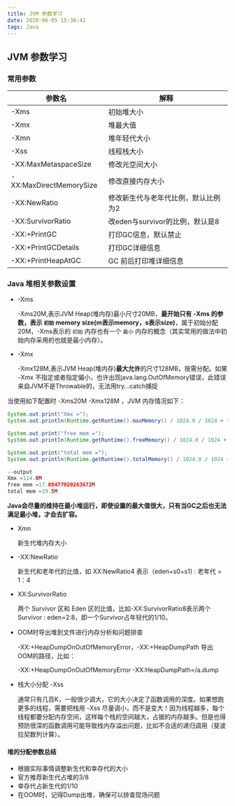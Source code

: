 ```yaml
---
title: JVM 参数学习
date: 2020-06-05 15:38:41
tags: Java
---
```


## JVM 参数学习

### 常用参数

| 参数名                  | 解释                                |
| ----------------------- | ----------------------------------- |
| -Xms                    | 初始堆大小                          |
| -Xmx                    | 堆最大值                            |
| -Xmn                    | 堆年轻代大小                        |
| -Xss                    | 线程栈大小                          |
| -XX:MaxMetaspaceSize    | 修改元空间大小                      |
| -XX:MaxDirectMemorySize | 修改直接内存大小                    |
| -XX:NewRatio            | 修改新生代与老年代比例，默认比例为2 |
| -XX:SurvivorRatio       | 改eden与survivor的比例，默认是8     |
| -XX:+PrintGC            | 打印GC信息，默认禁止                |
| -XX:+PrintGCDetails     | 打印GC详细信息                      |
| -XX:+PrintHeapAtGC      | GC 前后打印堆详细信息               |


<escape><!-- more --></escape>
### Java 堆相关参数设置

- -Xms

  -Xms20M,表示JVM Heap(堆内存)最小尺寸20MB，**最开始只有 -Xms 的参数，表示 `初始` memory size(m表示memory，s表示size)**，属于初始分配20M，-Xms表示的 `初始` 内存也有一个 `最小` 内存的概念（其实常用的做法中初始内存采用的也就是最小内存）。

- -Xmx

  -Xmx128M,表示JVM Heap(堆内存)**最大允许**的尺寸128MB，按需分配。如果 -Xmx 不指定或者指定偏小，也许出现java.lang.OutOfMemory错误，此错误来自JVM不是Throwable的，无法用try...catch捕捉

当使用如下配置时 -Xms20M -Xmx128M ，JVM 内存情况如下：

```java
System.out.print("Xmx =");
System.out.println(Runtime.getRuntime().maxMemory() / 1024.0 / 1024 + "M");

System.out.print("free mem =");
System.out.println(Runtime.getRuntime().freeMemory() / 1024.0 / 1024 + "M");

System.out.print("total mem =");
System.out.println(Runtime.getRuntime().totalMemory() / 1024.0 / 1024 + "M");

--output
Xmx =114.0M
free mem =17.08477020263672M
total mem =19.5M

```

**Java会尽量的维持在最小堆运行，即使设置的最大值很大，只有当GC之后也无法满足最小堆，才会去扩容。**

- Xmn

  新生代堆内存大小

- -XX:NewRatio

  新生代和老年代的比值，如 XX:NewRatio4 表示（eden+s0+s1) : 老年代 = 1：4

- XX:SurvivorRatio

  两个 Survivor 区和 Eden 区的比值，比如-XX:SurvivorRatio8表示两个 Survivor : eden=2:8，即一个Survivor占年轻代的1/10。

- OOM时导出堆到文件进行内存分析和问题排查

  -XX:+HeapDumpOnOutOfMemoryError，-XX:+HeapDumpPath 导出OOM的路径，比如：

  -XX:+HeapDumpOnOutOfMemoryError -XX:HeapDumpPath=/a.dump

- 栈大小分配 -Xss

  通常只有几百K，一般很少调大，它的大小决定了函数调用的深度。如果想跑更多的线程，需要把栈用 -Xss 尽量调小，而不是变大！因为线程越多，每个线程都要分配内存空间，这样每个栈的空间越大，占据的内存越多。但是也得预防很深的函数调用可能导致栈内存溢出问题，比如不合适的递归调用（斐波拉契数列计算）。

#### 堆的分配参数总结

- 根据实际事情调整新生代和幸存代的大小
- 官方推荐新生代占堆的3/8
- 幸存代占新生代的1/10
- 在OOM时，记得Dump出堆，确保可以排查现场问题